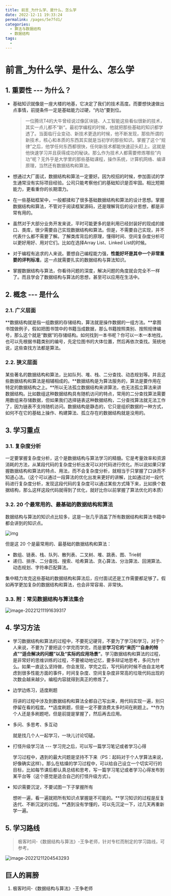 ```yaml
---
title: 前言_为什么学、是什么、怎么学
date: 2022-12-11 19:33:24
permalink: /pages/5e7fd1/
categories:
  - 算法与数据结构
  - 数据结构
tags:
  - 
---
```

# 前言_为什么学、是什么、怎么学

## 1. 重要性 --- 为什么？

- 基础知识就像是一座大楼的地基，它决定了我们的技术高度。而要想快速做出点事情，前提条件一定是基础能力过硬，“内功”要到位。

  > 一位腾讯T4的大牛曾经说过像区块链、人工智能这些看似很新的技术，其实一点儿都不“新“。最初学编程的时候，他就把那些基础的知识都学透了。当面临行业变动、新技术更迭的时候，他不断发现，那些所谓的新技术，核心和本质的东西其实就是当初学的那些知识。掌握了这个“规律”之后，他学任何东西都很快，任何新技术都能快速迎头赶上。这就是他快速学习并且获得成功的秘诀。那么作为技术人都需要修炼哪些”内功“呢？无外乎是大学里的那些基础课程，操作系统，计算机网络、编译原理，当然还有数据结构和算法。

- 想通过大厂面试，数据结构和算法一定要好。因为校招的时候，参加面试的学生通常没有实际项目经验。公司只能考察他们的基础知识是否牢固。相比短期能力，更看重你的长期潜力。

- 在一些基础框架中，一般都揉和了很多基础数据结构和算法的设计思想。掌握数据结构和算法，不管对于阅读框架源码，还是理解背后的设计思想，都是非常有用的。

- 虽然对于大部分业务开发来说，平时可能更多的是利用已经封装好的现成的接口、类库，很少需要自己实现数据结构和算法。但是，不需要自己实现，并不代表什么都不需要了解。了解类库背后的原理，懂得时间、空间复杂度分析可以更好用好、用对它们。比如在选择Array List、Linked List的时候。

- 对于编程有追求的人来说。要想自己编程能力强，**性能好坏是其中一个非常重要的评判标准**，这一点就需要扎实的数据结构与算法知识。

- 掌握数据结构与算法，你看待问题的深度，解决问题的角度就会完全不一样了。而且学会了数据结构与算法的思想，甚至可以应用在生活中。

## 2. 概念 --- 是什么

### 2.1. **广义层面**

**数据结构就是指一组数据的存储结构，算法就是操作数据的一组方法。**拿图书馆做例子，假如把图书馆中的书籍当成数据，那么书籍按照类别、按照规律编号，那么这个就是“数据”的存储结构。如何找到一本书呢？你可以一本一本地找，也可以先根据书籍类别的编号，先定位图书的大体位置，然后再依次查找。笼统地说，这些查找方法都是算法。

### 2.2. **狭义层面**

某些著名的数据结构和算法，比如队列、堆、栈、二分查找、动态规划等。并且这些数据结构和算法是相辅相成的。**数据结构是为算法服务的，算法是要作用在特定的数据结构之上。**所以无法孤立数据结构来讲算法，也无法孤立算法来讲数据结构。比如数组这种数据结构具有随机访问的特点，常用的二分查找算法需要用数组来存储数据，但如果我们选择链表这种数据结构，二分查找算法就无法工作了，因为链表不支持随机访问。数据结构是静态的，它只是组织数据的一种方式，如何不在它的基础上操作、构建算法、孤立存在的数据结构就是没用的。

## 3. 学习重点

### 3.1. 复杂度分析

一定要掌握复杂度分析，这个是数据结构与算法学习的精髓。它是考量效率和资源消耗的方法，从某段代码的复杂度分析出发可以对代码进行优化。所以说如果只掌握数据结构和算法的特点、用法，而不会复杂度分析，就相当于只掌握了口诀而不知道心法。（这个可以通过一段算法的优化出发来更好的讲解，比如通过对一段代码进行复杂度分析，发现这段代码的复杂度可以通过某些方式降下来，比如换个数据结构，那么这样这段代码就得到了优化，就好比你以前掌握了算法优化的本质）

### 3.2. 20 个最常用的、最基础的数据结构和算法

数据结构与算法的知识点比较多，这是一张几乎涵盖了所有数据结构和算法书籍中都会讲到的知识点。

![img](https://linkeq.oss-cn-chengdu.aliyuncs.com/img/2022/12/11/19-30-25-c284ae09a34fe151ac0ced7dea5a042e-68747470733a2f2f696d672e6461776e67756f2e636e2f416c676f726974686d2f305f302e6a7067-a3ad.jpeg)

但是这 20 个是最常用的、最基础的数据结构和算法：

- 数组、链表、栈、队列、散列表、二叉树、堆、跳表、图、Trie树
- 递归、排序、二分查找、搜索、哈希算法、贪心算法、分治算法、回溯算法、动态规划、字符串匹配算法。

集中精力攻克这些基础的数据结构和算法后，应付面试还是工作需要都足够了。假如再学更加复杂的数据结构和算法，也会非常容易、非常快。

### 3.3. 附：常见数据结构与算法集合

![image-20221211191639317](https://linkeq.oss-cn-chengdu.aliyuncs.com/img/2022/12/11/19-30-34-440857b9b4f206b823aaf638d02df55d-image-20221211191639317-6a55.png)

## 4. 学习方法

- 学习数据结构和算法的过程中，不要死记硬背，不要为了学习和学习，对于个人来说，不要为了要把这个学完而学完，而是要**学习它的“来历”“自身的特点”“适合解决的问题”以及“实际的应用场景”**。学习数据结构和算法的过程，是非常好的思维训练的过程，不要被动地记忆，要多辩证地思考，多问为什么。如果一直这么坚持做，你会发现，学完之后，写代码的时候不由自主地考虑到很多性能方面的事件，时间复杂度、空间复杂度非常高的垃圾代码出现的次数会越来越少。编程内容就得到真正的修炼了。

- 边学边练习，适度刷题

  将讲的过程中涉及到数据结构和算法全都自己写出来，用代码实现一遍，别只停留在看的程度。**适度刷题，但是一定不要浪费太多时间在刷题上。**作为个人还是多刷题吧，但是前提是掌握了，然后再去应用。

- 多问、多思考、多互动

  就是找几个人一起学习，一块儿讨论切磋。

- 打怪升级学习法 --- 学习完之后，可以写一篇学习笔记或者学习心得

  学习过程中，遇到的最大问题是坚持不下来（PS：起码对于个人学算法来说，好像确实这样）。那么在枯燥的学习过程中，可以给自己设立一个切实可行的目标，比如每节课后都认真总结和思考，写一篇学习笔记或者学习心得发布到某平台等（这个感觉是适合自己的打怪升级方式）。

- 知识需要沉淀，不要试图一下子掌握所有

  想听一遍，看一遍就把所有知识点掌握是不可能的。**学习知识的过程是反复迭代、不断沉淀的过程。**遇到没有学懂的，可以先沉淀一下，过几天再重新学一遍。

## 5. 学习路线

> 极客时间-《数据结构与算法》-王争老师，针对专栏而制定的学习路线，可参考。

![image-20221211204543293](https://linkeq.oss-cn-chengdu.aliyuncs.com/img/2022/12/11/20-45-43-8da0d124303633e57b22bb4de9a311de-image-20221211204543293-de04.png)

## 巨人的肩膀

1. 极客时间-《数据结构与算法》-王争老师